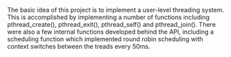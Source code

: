 The basic idea of this project is to implement a user-level threading system. 
This is accomplished by implementing a number of functions including pthread_create(), pthread_exit(), pthread_self() and pthread_join(). There were also a few internal functions developed behind the API, including a scheduling function which implemented round robin scheduling with context switches between the treads every 50ms.

